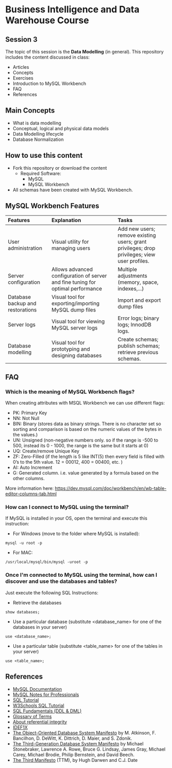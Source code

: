 # Business Intelligence and Data Warehouse Course

## Session 3

The topic of this session is the **Data Modelling** (in general). This repository includes the content discussed in class:

  - Articles
  - Concepts
  - Exercises
  - Introduction to MySQL Workbench
  - FAQ
  - References

## Main Concepts

 - What is data modelling
 - Conceptual, logical and physical data models
 - Data Modelling lifecycle
 - Database Normalization
 
## How to use this content

 - Fork this repository or download the content
    - Required Software:
	  - MySQL
	  - MySQL Workbench
 - All schemas have been created with MySQL Workbench.
 
## MySQL Workbench Features 
 
| Features | Explanation | Tasks |
|:------|:------|:------------------------------------------------------------|
| User administration | Visual utility for managing users | Add new users; remove existing users; grant privileges; drop privileges; view user profiles. |
| Server configuration | Allows advanced configuration of server and fine tuning for optimal performance | Multiple adjustments (memory, space, indexes,...) |
| Database backup and restorations | Visual tool for exporting/importing MySQL dump files | Import and export dump files |
| Server logs | Visual tool for viewing MySQL server logs | Error logs; binary logs; InnodDB logs. |
| Database modelling | Visual tool for prototyping and designing databases | Create schemas; publish schemas; retrieve previous schemas. |
  
## FAQ

### Which is the meaning of MySQL Workbench flags? 

When creating attributes with MSQL Workbench we can use different flags:

  - PK: Primary Key
  - NN: Not Null
  - BIN: Binary (stores data as binary strings. There is no character set so sorting and comparison is based on the numeric values of the bytes in the values.)
  - UN: Unsigned (non-negative numbers only. so if the range is -500 to 500, instead its 0 - 1000, the range is the same but it starts at 0)
  - UQ: Create/remove Unique Key
  - ZF: Zero-Filled (if the length is 5 like INT(5) then every field is filled with 0’s to the 5th value. 12 = 00012, 400 = 00400, etc. )
  - AI: Auto Increment
  - G: Generated column. i.e. value generated by a formula based on the other columns.
  
More information here: https://dev.mysql.com/doc/workbench/en/wb-table-editor-columns-tab.html

### How can I connect to MySQL using the terminal?

If MySQL is installed in your OS, open the terminal and execute this instruction:

 - For Windows (move to the folder where MySQL is installed): 

```
mysql -u root -p
```

 - For MAC: 
 
```
/usr/local/mysql/bin/mysql -uroot -p
```

### Once I'm connected to MySQL using the terminal, how can I discover and use the databases and tables?

Just execute the following SQL Instructions:

 - Retrieve the databases

```
show databases;
```

 - Use a particular database (substitute <database_name> for one of the databases in your server)

```
use <database_name>;
```

 - Use a particular table (substitute <table_name> for one of the tables in your server)

```
use <table_name>;
```

## References

  - [MySQL Documentation](https://dev.mysql.com/doc/)
  - [MySQL Notes for Professionals](http://books.goalkicker.com/MySQLBook/)
  - [SQL Tutorial](http://www.sqltutorial.org/)
  - [W3Schools SQL Tutorial](https://www.w3schools.com/sql/default.asp)
  - [SQL Fundamentals (DDL & DML)](https://www.thoughtco.com/sql-fundamentals-1019780)
  - [Glossary of Terms](https://www.thoughtco.com/databases-glossary-1019603)
  - [About referential integrity](https://www.thoughtco.com/referential-integrity-definition-1019181)
  - [IDEF1X](http://www.idef.com/idef1x-data-modeling-method/)
  - [The Object-Oriented Database System Manifesto](https://www.cs.cmu.edu/~clamen/OODBMS/Manifesto/) by M. Atkinson, F. Bancilhon, D. DeWitt, K. Dittrich, D. Maier, and S. Zdonik.
  - [The Third-Generation Database System Manifesto](https://dl.acm.org/citation.cfm?id=390001) by Michael Stonebraker, Lawrence A. Rowe, Bruce G. Lindsay, James Gray, Michael Carey, Michael Brodie, Philip Bernstein, and David Beech.
  - [The Third Manifesto](http://www.thethirdmanifesto.com) (TTM), by Hugh Darwen and C.J. Date
